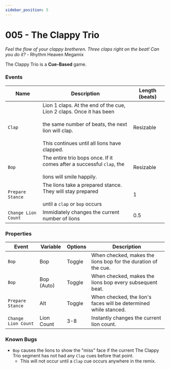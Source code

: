 ```yaml
---
sidebar_position: 5
---
```

# 005 - The Clappy Trio

*Feel the flow of your clappy bretheren. Three claps right on the beat! Can you do it?* - Rhythm Heaven Megamix

The Clappy Trio is a **Cue-Based** game.

### Events

|Name|Description|Length (beats)|
|---|---|---|
|`Clap`|Lion 1 claps. At the end of the cue, Lion 2 claps. Once it has been <br></br> the same number of beats, the next lion will clap.<br></br> This continues until all lions have clapped.|Resizable|
|`Bop`|The entire trio bops once. If it comes after a successful `clap`, the <br></br>lions will smile happily.|Resizable|
|`Prepare Stance`|The lions take a prepared stance. They will stay prepared<br></br> until a `clap` or `bop` occurs|1|
|`Change Lion Count`|Immidiately changes the current number of lions|0.5|

### Properties

|Event|Variable|Options|Description|
|---|---|---|---|
|`Bop`|Bop|Toggle|When checked, makes the lions bop for the duration of the cue.|
|`Bop`|Bop (Auto)|Toggle|When checked, makes the lions bop every subsequent beat.|
|`Prepare Stance`|Alt|Toggle|When checked, the lion's faces will be determined while stanced.|
|`Change Lion Count`|Lion Count|3-8|Instantly changes the current lion count.|

### Known Bugs
- `Bop` causes the lions to show the "miss" face if the current The Clappy Trio segment has not had any `Clap` cues before that point.
	- This will not occur until a `Clap` cue occurs anywhere in the remix.
